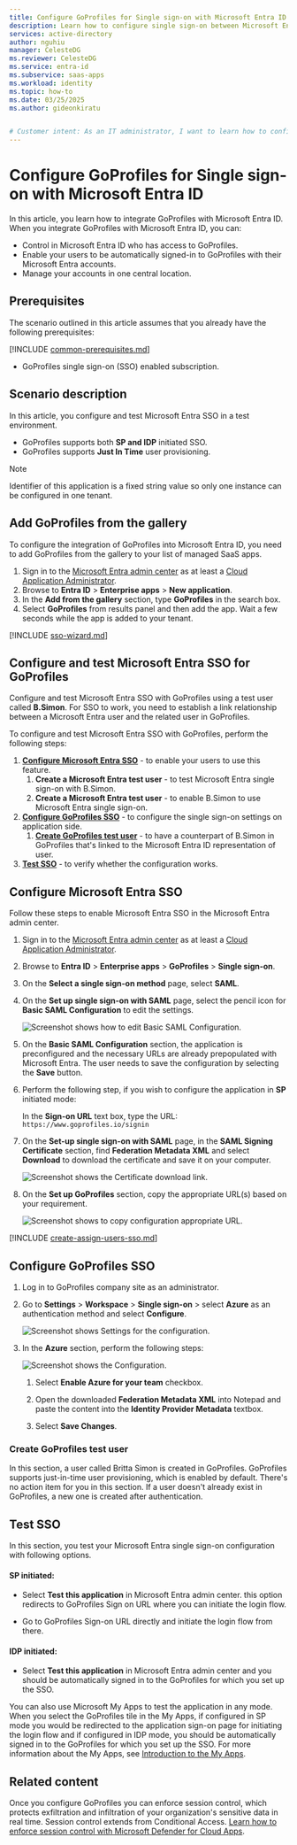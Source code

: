```yaml
---
title: Configure GoProfiles for Single sign-on with Microsoft Entra ID
description: Learn how to configure single sign-on between Microsoft Entra ID and GoProfiles.
services: active-directory
author: nguhiu
manager: CelesteDG
ms.reviewer: CelesteDG
ms.service: entra-id
ms.subservice: saas-apps
ms.workload: identity
ms.topic: how-to
ms.date: 03/25/2025
ms.author: gideonkiratu


# Customer intent: As an IT administrator, I want to learn how to configure single sign-on between Microsoft Entra ID and GoProfiles so that I can control who has access to GoProfiles, enable automatic sign-in with Microsoft Entra accounts, and manage my accounts in one central location.
---
```


# Configure GoProfiles for Single sign-on with Microsoft Entra ID

In this article,  you learn how to integrate GoProfiles with Microsoft Entra ID. When you integrate GoProfiles with Microsoft Entra ID, you can:

* Control in Microsoft Entra ID who has access to GoProfiles.
* Enable your users to be automatically signed-in to GoProfiles with their Microsoft Entra accounts.
* Manage your accounts in one central location.

## Prerequisites

The scenario outlined in this article assumes that you already have the following prerequisites:

[!INCLUDE [common-prerequisites.md](~/identity/saas-apps/includes/common-prerequisites.md)]
* GoProfiles single sign-on (SSO) enabled subscription.

## Scenario description

In this article,  you configure and test Microsoft Entra SSO in a test environment.

* GoProfiles supports both **SP and IDP** initiated SSO.
* GoProfiles supports **Just In Time** user provisioning.

> [!NOTE]
> Identifier of this application is a fixed string value so only one instance can be configured in one tenant.

## Add GoProfiles from the gallery

To configure the integration of GoProfiles into Microsoft Entra ID, you need to add GoProfiles from the gallery to your list of managed SaaS apps.

1. Sign in to the [Microsoft Entra admin center](https://entra.microsoft.com) as at least a [Cloud Application Administrator](~/identity/role-based-access-control/permissions-reference.md#cloud-application-administrator).
1. Browse to **Entra ID** > **Enterprise apps** > **New application**.
1. In the **Add from the gallery** section, type **GoProfiles** in the search box.
1. Select **GoProfiles** from results panel and then add the app. Wait a few seconds while the app is added to your tenant.

[!INCLUDE [sso-wizard.md](~/identity/saas-apps/includes/sso-wizard.md)]

## Configure and test Microsoft Entra SSO for GoProfiles

Configure and test Microsoft Entra SSO with GoProfiles using a test user called **B.Simon**. For SSO to work, you need to establish a link relationship between a Microsoft Entra user and the related user in GoProfiles.

To configure and test Microsoft Entra SSO with GoProfiles, perform the following steps:

1. **[Configure Microsoft Entra SSO](#configure-microsoft-entra-sso)** - to enable your users to use this feature.
    1. **Create a Microsoft Entra test user** - to test Microsoft Entra single sign-on with B.Simon.
    1. **Create a Microsoft Entra test user** - to enable B.Simon to use Microsoft Entra single sign-on.
1. **[Configure GoProfiles SSO](#configure-goprofiles-sso)** - to configure the single sign-on settings on application side.
    1. **[Create GoProfiles test user](#create-goprofiles-test-user)** - to have a counterpart of B.Simon in GoProfiles that's linked to the Microsoft Entra ID representation of user.
1. **[Test SSO](#test-sso)** - to verify whether the configuration works.

## Configure Microsoft Entra SSO

Follow these steps to enable Microsoft Entra SSO in the Microsoft Entra admin center.

1. Sign in to the [Microsoft Entra admin center](https://entra.microsoft.com) as at least a [Cloud Application Administrator](~/identity/role-based-access-control/permissions-reference.md#cloud-application-administrator).
1. Browse to **Entra ID** > **Enterprise apps** > **GoProfiles** > **Single sign-on**.
1. On the **Select a single sign-on method** page, select **SAML**.
1. On the **Set up single sign-on with SAML** page, select the pencil icon for **Basic SAML Configuration** to edit the settings.

   ![Screenshot shows how to edit Basic SAML Configuration.](common/edit-urls.png "Basic Configuration")

1. On the **Basic SAML Configuration** section, the application is preconfigured and the necessary URLs are already prepopulated with Microsoft Entra. The user needs to save the configuration by selecting the **Save** button.

1. Perform the following step, if you wish to configure the application in **SP** initiated mode:

    In the **Sign-on URL** text box, type the URL:
    `https://www.goprofiles.io/signin`

1. On the **Set-up single sign-on with SAML** page, in the **SAML Signing Certificate** section, find **Federation Metadata XML** and select **Download** to download the certificate and save it on your computer.

    ![Screenshot shows the Certificate download link.](common/metadataxml.png "Certificate")

1. On the **Set up GoProfiles** section, copy the appropriate URL(s) based on your requirement.

    ![Screenshot shows to copy configuration appropriate URL.](common/copy-configuration-urls.png "Metadata")

[!INCLUDE [create-assign-users-sso.md](~/identity/saas-apps/includes/create-assign-users-sso.md)]

## Configure GoProfiles SSO

1. Log in to GoProfiles company site as an administrator.

1. Go to **Settings** > **Workspace** > **Single sign-on** >  select **Azure** as an authentication method and select **Configure**.

    ![Screenshot shows Settings for the configuration.](./media/goprofiles-tutorial/settings.png "Settings")

1. In the **Azure** section, perform the following steps:

    ![Screenshot shows the Configuration.](./media/goprofiles-tutorial/configure.png "Configuration")

    1. Select **Enable Azure for your team** checkbox.

    1. Open the downloaded **Federation Metadata XML** into Notepad and paste the content into the **Identity Provider Metadata** textbox.

    1. Select **Save Changes**.

### Create GoProfiles test user

In this section, a user called Britta Simon is created in GoProfiles. GoProfiles supports just-in-time user provisioning, which is enabled by default. There's no action item for you in this section. If a user doesn't already exist in GoProfiles, a new one is created after authentication.

## Test SSO 

In this section, you test your Microsoft Entra single sign-on configuration with following options.
 
#### SP initiated:
 
* Select **Test this application** in Microsoft Entra admin center. this option redirects to GoProfiles Sign on URL where you can initiate the login flow.  
 
* Go to GoProfiles Sign-on URL directly and initiate the login flow from there.
 
#### IDP initiated:
 
* Select **Test this application** in Microsoft Entra admin center and you should be automatically signed in to the GoProfiles for which you set up the SSO.
 
You can also use Microsoft My Apps to test the application in any mode. When you select the GoProfiles tile in the My Apps, if configured in SP mode you would be redirected to the application sign-on page for initiating the login flow and if configured in IDP mode, you should be automatically signed in to the GoProfiles for which you set up the SSO. For more information about the My Apps, see [Introduction to the My Apps](https://support.microsoft.com/account-billing/sign-in-and-start-apps-from-the-my-apps-portal-2f3b1bae-0e5a-4a86-a33e-876fbd2a4510).

## Related content

Once you configure GoProfiles you can enforce session control, which protects exfiltration and infiltration of your organization's sensitive data in real time. Session control extends from Conditional Access. [Learn how to enforce session control with Microsoft Defender for Cloud Apps](/cloud-app-security/proxy-deployment-any-app).
